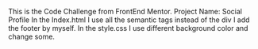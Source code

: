 This is the Code Challenge from FrontEnd Mentor.
Project Name: Social Profile
In the Index.html
I use all the semantic tags instead of the div
I add the footer by myself.
In the style.css
I use different background color and change some.


